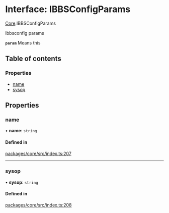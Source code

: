 # Interface: IBBSConfigParams

[Core](../modules/Core.md).IBBSConfigParams

Ibbsconfig params

**`param`** Means this

## Table of contents

### Properties

- [name](Core.IBBSConfigParams.md#name)
- [sysop](Core.IBBSConfigParams.md#sysop)

## Properties

### name

• **name**: `string`

#### Defined in

[packages/core/src/index.ts:207](https://github.com/iniquitybbs/iniquity/blob/ab60d91/packages/core/src/index.ts#L207)

___

### sysop

• **sysop**: `string`

#### Defined in

[packages/core/src/index.ts:208](https://github.com/iniquitybbs/iniquity/blob/ab60d91/packages/core/src/index.ts#L208)
